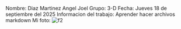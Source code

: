 Nombre: Diaz Martinez Angel Joel
Grupo: 3-D
Fecha: Jueves 18 de septiembre del 2025
Informacion del trabajo: Aprender hacer archivos markdown
Mi foto: ![f2](https://github.com/user-attachments/assets/1d6c5d70-c634-488d-b780-8f7e3d0c46c5)
